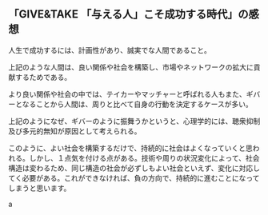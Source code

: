 ## 「GIVE&TAKE 「与える人」こそ成功する時代」の感想

人生で成功するには、計画性があり、誠実でな人間であること。

上記のような人間は、良い関係や社会を構築し、市場やネットワークの拡大に貢献するためである。


より良い関係や社会の中では、テイカーやマッチャーと呼ばれる人もまた、ギバーとなることから人間は、周りと比べて自身の行動を決定するケースが多い。

上記のようになぜ、ギバーのように振舞うかというと、心理学的には、聴衆抑制及び多元的無知が原因として考えられる。

このように、よい社会を構築するだけで、持続的に社会はよくなっていくと思われる。しかし、１点気を付ける点がある。技術や周りの状況変化によって、社会構造は変わるため、同じ構造の社会が必ずしもよい社会といえず、変化に対応してく必要がある。これができなければ、負の方向で、持続的に進むことになってしまうと思います。

a



